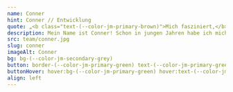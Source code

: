 ```yaml
---
name: Conner
hint: Conner // Entwicklung
quote: „<b class="text-(--color-jm-primary-brown)">Mich fasziniert,</b> wie man mit Softwareentwicklung effiziente <b>Lösungen</b> für komplexe <b>Probleme</b> schaffen kann."
description: Mein Name ist Conner! Schon in jungen Jahren habe ich mich für die Entwicklung von Anwendungen begeistert. Diese Leidenschaft hat mich dazu inspiriert, eine Ausbildung zum Fachinformatiker in Hannover zu absolvieren. Besonders interessiere ich mich für die Entwicklung von Webanwendungen, mobilen Apps und Lösungen im Bereich des Internet of Things (IoT). "Mich fasziniert, wie man mit Softwareentwicklung effiziente Lösungen für komplexe Probleme schaffen kann."
src: team/conner.jpg
slug: conner
imageAlt: Conner
bg: bg-(--color-jm-secondary-grey)
button: border-(--color-jm-primary-green) text-(--color-jm-primary-green)
buttonHover: hover:bg-(--color-jm-primary-green) hover:text-(--color-jm-secondary-white) hover:border-(--color-jm-primary-green)
align: left
---
```

